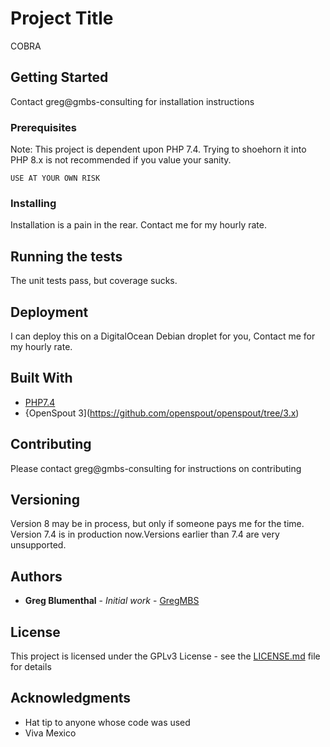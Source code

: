 # Project Title

COBRA

## Getting Started

Contact greg@gmbs-consulting for installation instructions

### Prerequisites

Note: This project is dependent upon PHP 7.4. Trying to shoehorn it into PHP 8.x is not recommended if you value your sanity. 

```
USE AT YOUR OWN RISK
```

### Installing

Installation is a pain in the rear. Contact me for my hourly rate.

## Running the tests

The unit tests pass, but coverage sucks.

## Deployment

I can deploy this on a DigitalOcean Debian droplet for you, Contact me for my hourly rate.

## Built With

* [PHP7.4](https://www.php.net/releases/7_4_32.php)
* {OpenSpout 3](https://github.com/openspout/openspout/tree/3.x)

## Contributing

Please contact greg@gmbs-consulting for instructions on contributing

## Versioning

Version 8 may be in process, but only if someone pays me for the time. Version 7.4 is in production now.Versions earlier than 7.4 are very unsupported.

## Authors

* **Greg Blumenthal** - *Initial work* - [GregMBS](https://github.com/GregMBS)

## License

This project is licensed under the GPLv3 License - see the [LICENSE.md](/public/licencia.txt) file for details

## Acknowledgments

* Hat tip to anyone whose code was used
* Viva Mexico

